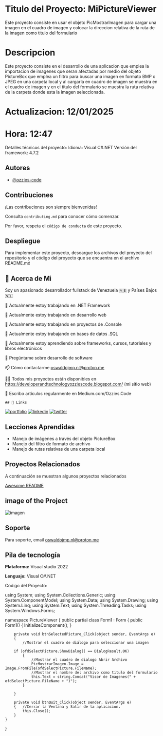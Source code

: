 # Titulo del Proyecto: MiPictureViewer 

 Este proyecto consiste en usar el objeto PicMostrarImagen para cargar 
 una imagen en el cuadro de imagen y colocar la direccion relativa 
 de la ruta de la imagen como titulo del formulario

# Descripcion

 Este proyecto consiste en el desarrollo de una aplicacion que emplea
 la importacion de imagenes que seran afectadas por medio del objeto
 PictureBox que emplea un filtro para buscar una imagen en formato
 BMP o JPEG en una carpeta local y al cargarla en cuadro de imagen se
 muestra en el cuadro de imagen y en el titulo del formulario se muestra
 la ruta relativa de la carpeta donde esta la imagen seleccionada.
 
 # Actualizacion: 12/01/2025
 # Hora: 12:47

Detalles técnicos del proyecto:
Idioma: Visual C#.NET
Versión del framework: 4.7.2

## Autores

- [@ozzies-code](https://www.github.com/ozzies-code)

## Contribuciones

¡Las contribuciones son siempre bienvenidas!

Consulta `contributing.md` para conocer cómo comenzar.

Por favor, respeta el `código de conducta` de este proyecto.

## Despliegue

Para implementar este proyecto, descargue los archivos del proyecto
del repositorio y el código del proyecto que se encuentra
en el archivo README.md

## 🚀 Acerca de Mi
Soy un apasionado desarrollador fullstack de Venezuela 🇻🇪 y Países Bajos 🇳🇱


🔭 Actualmente estoy trabajando en .NET Framework

🔭 Actualmente estoy trabajando en desarrollo web

🔭 Actualmente estoy trabajando en proyectos de .Console

🔭 Actualmente estoy trabajando en bases de datos .SQL

🌱 Actualmente estoy aprendiendo sobre frameworks, cursos, tutoriales y libros electrónicos

💬 Pregúntame sobre desarrollo de software

📫 Cómo contactarme oswaldojmp.nl@proton.me

👨‍💻 Todos mis proyectos están disponibles en https://developerandtechnologyozziescode.blogspot.com/ (mi sitio web)

📝 Escribo artículos regularmente en Medium.com/Ozzies.Code

    ## 🔗 Links
[![portfolio](https://img.shields.io/badge/my_portfolio-000?style=for-the-badge&logo=ko-fi&logoColor=white)]( https://developerandtechnologyozziescode.blogspot.com)
[![linkedin](https://img.shields.io/badge/linkedin-0A66C2?style=for-the-badge&logo=linkedin&logoColor=white)](www.linkedin.com/in/oswaldo-jesús-marín-pagés-ab4499a4)
[![twitter](https://img.shields.io/badge/twitter-1DA1F2?style=for-the-badge&logo=twitter&logoColor=white)](https://twitter.com/ozzies_code)

## Lecciones Aprendidas

- Manejo de imágenes a través del objeto PictureBox
- Manejo del filtro de formato de archivo
- Manejo de rutas relativas de una carpeta local

## Proyectos Relacionados

A continuación se muestran algunos proyectos relacionados

[Awesome README](https://github.com/ozzies-code/VisorImagenesVb4/blob/main/README.md)

## image of the Project

![imagen](https://github.com/user-attachments/assets/7f8b0e2a-ee1e-4b8a-afe1-76d4693a2570)

## Soporte

Para soporte, email oswaldojmp.nl@proton.me

## Pila de tecnología

**Plataforma:** Visual studio 2022

**Lenguaje:** Visual C#.NET

Codigo del Proyecto:

using System;
using System.Collections.Generic;
using System.ComponentModel;
using System.Data;
using System.Drawing;
using System.Linq;
using System.Text;
using System.Threading.Tasks;
using System.Windows.Forms;

namespace PictureViewer
{
    public partial class Form1 : Form
    {
        public Form1()
        {
            InitializeComponent();
        }

        private void btnSelectedPicture_Click(object sender, EventArgs e)
        {
            //Mostrar el cuadro de diálogo para seleccionar una imagen

        if (ofdSelectPicture.ShowDialog() == DialogResult.OK)
            {
                //Mostrar el cuadro de dialogo Abrir Archivo
                PicMostrarImagen.Image = Image.FromFile(ofdSelectPicture.FileName);
                //Mostrar el nombre del archivo como titulo del formulario
                this.Text = string.Concat("Visor de Imagenes(" + ofdSelectPicture.FileName + ")");
            }
           
        }

        private void btnQuit_Click(object sender, EventArgs e)
        {   //Cerrar la Ventana y Salir de la aplicacion.
            this.Close();
        }
    }
}
